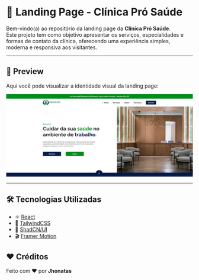 # 🏥 Landing Page - Clínica Pró Saúde

Bem-vindo(a) ao repositório da landing page da **Clínica Pró Saúde**.  
Este projeto tem como objetivo apresentar os serviços, especialidades e formas de contato da clínica, oferecendo uma experiência simples, moderna e responsiva aos visitantes.  

---

## 📸 Preview

Aqui você pode visualizar a identidade visual da landing page:  

<img src="./src/assets/meta.png" />




---

<!-- ## ✨ Funcionalidades

- Layout moderno e totalmente **responsivo** 📱💻  
- Sessão **Sobre a Clínica**  
- Lista de **Serviços e Especialidades**  
- **Formulário de Contato** integrado (WhatsApp ou e-mail)  
- Animações suaves utilizando **Framer Motion**  

--- -->

## 🛠️ Tecnologias Utilizadas

- ⚛️ [React](https://react.dev/)  
- 🎨 [TailwindCSS](https://tailwindcss.com/)  
- 🧩 [ShadCN/UI](https://ui.shadcn.com/)  
- 🎬 [Framer Motion](https://www.framer.com/motion/)  

<!-- ---

## 📞 Contato

📍 Endereço: [Rua Exemplo, 123 - Cidade/Estado]  
📧 E-mail: [contato@clinicaprosaude.com]  
📱 WhatsApp: [(00) 90000-0000]  
🌐 Site: [www.clinicaprosaude.com](http://www.clinicaprosaude.com)  

--- -->

## ❤️ Créditos

Feito com ❤️ por **Jhonatas**  
